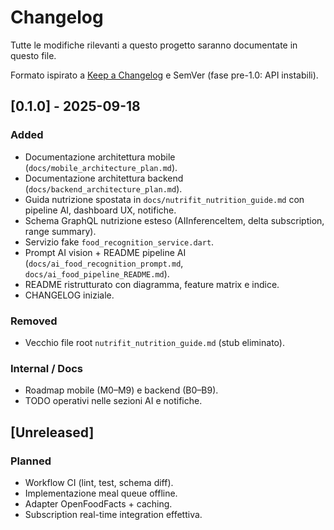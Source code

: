 # Changelog

Tutte le modifiche rilevanti a questo progetto saranno documentate in questo file.

Formato ispirato a [Keep a Changelog](https://keepachangelog.com/it-IT/1.1.0/) e SemVer (fase pre-1.0: API instabili).

## [0.1.0] - 2025-09-18
### Added
- Documentazione architettura mobile (`docs/mobile_architecture_plan.md`).
- Documentazione architettura backend (`docs/backend_architecture_plan.md`).
- Guida nutrizione spostata in `docs/nutrifit_nutrition_guide.md` con pipeline AI, dashboard UX, notifiche.
- Schema GraphQL nutrizione esteso (AIInferenceItem, delta subscription, range summary).
- Servizio fake `food_recognition_service.dart`.
- Prompt AI vision + README pipeline AI (`docs/ai_food_recognition_prompt.md`, `docs/ai_food_pipeline_README.md`).
- README ristrutturato con diagramma, feature matrix e indice.
- CHANGELOG iniziale.

### Removed
- Vecchio file root `nutrifit_nutrition_guide.md` (stub eliminato).

### Internal / Docs
- Roadmap mobile (M0–M9) e backend (B0–B9).
- TODO operativi nelle sezioni AI e notifiche.

## [Unreleased]
### Planned
- Workflow CI (lint, test, schema diff).
- Implementazione meal queue offline.
- Adapter OpenFoodFacts + caching.
- Subscription real-time integration effettiva.
